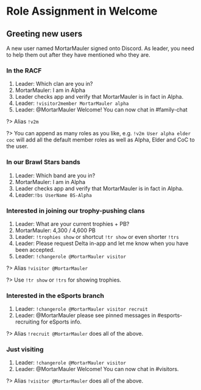 # Role Assignment in Welcome

## Greeting new users

A new user named MortarMauler signed onto Discord. As leader, you need to help them out after they have mentioned who they are.

### In the RACF

1. Leader: Which clan are you in?
2. MortarMauler: I am in Alpha
3. Leader checks app and verify that MortarMauler is in fact in Alpha.
4. Leader: `!visitor2member MortarMauler alpha`
5. Leader: @MortarMauler Welcome! You can now chat in #family-chat

?> Alias `!v2m`

?> You can append as many roles as you like, e.g. `!v2m User alpha elder coc` will add all the default member roles as well as Alpha, Elder and CoC to the user.

### In our Brawl Stars bands

1. Leader: Which band are you in?
2. MortarMauler: I am in Alpha
3. Leader checks app and verify that MortarMauler is in fact in Alpha.
4. Leader:`!bs UserName BS-Alpha`


### Interested in joining our trophy-pushing clans

1. Leader: What are your current trophies + PB?
2. MortarMauler: 4,300 / 4,600 PB
3. Leader:  `!trophies show` or shortcut `!tr show` or even shorter `!trs`
4. Leader: Please request Delta in-app and let me know when you have been accepted.
5. Leader: `!changerole @MortarMauler visitor`

?> Alias `!visitor @MortarMauler`

?> Use `!tr show` or `!trs` for showing trophies.

### Interested in the eSports branch

1. Leader: `!changerole @MortarMauler visitor recruit`
2. Leader: @MortarMauler please see pinned messages in #esports-recruiting for eSports info.

?> Alias `!recruit @MortarMauler` does all of the above.

### Just visiting

1. Leader: `!changerole @MortarMauler visitor`
2. Leader: @MortarMauler Welcome! You can now chat in #visitors.

?> Alias `!visitor @MortarMauler` does all of the above.
